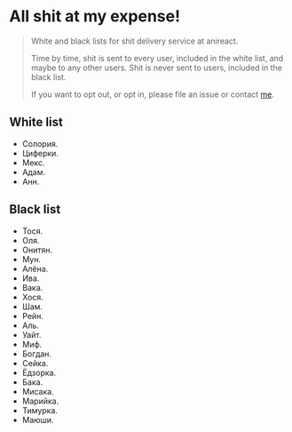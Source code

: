 # All shit at my expense!

 >  White and black lists for shit delivery service at anireact.
 >  
 >  Time by time, shit is sent to every user, included in the white list,
 >  and maybe to any other users.
 >  Shit is never sent to users, included in the black list.
 >  
 >  If you want to opt out, or opt in, please file an issue or contact [me](https://t.me/aliceklipper).

## White list

 *  Солория.
 *  Циферки.
 *  Мекс.
 *  Адам.
 *  Анн.

## Black list

 *  Тося.
 *  Оля.
 *  Онитян.
 *  Мун.
 *  Алёна.
 *  Ива.
 *  Вака.
 *  Хося.
 *  Шам.
 *  Рейн.
 *  Аль.
 *  Уайт.
 *  Миф.
 *  Богдан.
 *  Сейка.
 *  Ёдзорка.
 *  Бака.
 *  Мисака.
 *  Марийка.
 *  Тимурка.
 *  Маюши.
